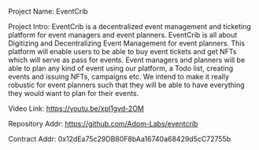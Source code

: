 Project Name: EventCrib

Project Intro:
EventCrib is a decentralized event management and ticketing platform for event managers and event planners. EventCrib is all about Digitizing and Decentralizing Event Management for event planners.
This platform will enable users to be able to buy event tickets and get NFTs which will serve as pass for events. Event managers and planners will be able to plan any kind of event using our platform, a Todo list, creating events and issuing NFTs, campaigns etc. We intend to make it really robustic for event planners such that they will be able to have everything they would want to plan for their events. 

Video Link: https://youtu.be/xpl1gvd-2OM

Repository Addr: https://github.com/Adom-Labs/eventcrib

Contract Addr:	0x12dEa75c29DB80F8bAa16740a68429d5cC72755b